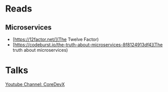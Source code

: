# Reads

## Microservices
* [https://12factor.net/](The Twelve Factor)
* [https://codeburst.io/the-truth-about-microservices-8f8124913df4](The truth about microservices)

# Talks
[Youtube Channel: CoreDevX](https://www.youtube.com/channel/UCFUrYLy6MDa9BrQJs3h-K0g)

